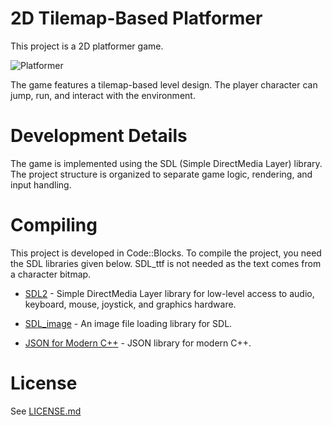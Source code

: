 # 2D Tilemap-Based Platformer
This project is a 2D platformer game.

![Platformer](https://github.com/hugovanwettum/platformer/assets/2574678/921fb865-97f8-444b-bc98-4bc3f8564c0a)

The game features a tilemap-based level design. The player character can jump, run, and interact with the environment.

# Development Details
The game is implemented using the SDL (Simple DirectMedia Layer) library. The project structure is organized to separate game logic, rendering, and input handling.

# Compiling
This project is developed in Code::Blocks. To compile the project, you need the SDL libraries given below. SDL_ttf is not needed as the text comes from a character bitmap.
- [SDL2](https://github.com/libsdl-org/SDL) - Simple DirectMedia Layer library for low-level access to audio, keyboard, mouse, joystick, and graphics hardware.
- [SDL_image](https://github.com/libsdl-org/SDL_image) - An image file loading library for SDL.

- [JSON for Modern C++](https://github.com/nlohmann/json) - JSON library for modern C++.

# License
See [LICENSE.md](LICENSE.md)
